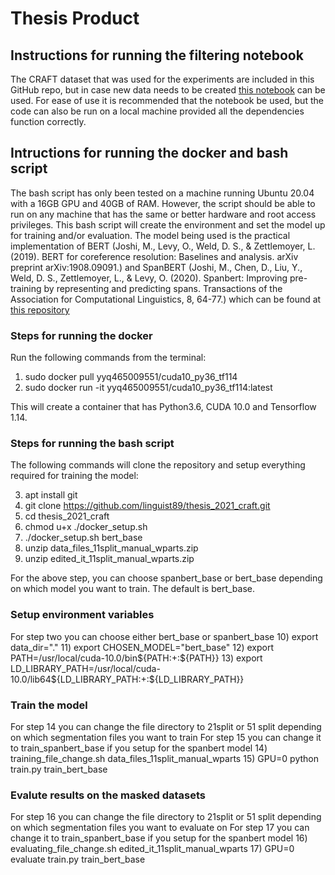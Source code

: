 # Thesis Product
## Instructions for running the filtering notebook
The CRAFT dataset that was used for the experiments are included in this GitHub repo, but in case new data needs to be created [this notebook](https://colab.research.google.com/drive/1TS7PDjWK3bSDwUd3u7TGozFRR4YYGvCD?usp=sharing) can be used. For ease of use it is recommended that the notebook be used, but the code can also be run on a local machine provided all the dependencies function correctly.
## Intructions for running the docker and bash script
The bash script has only been tested on a machine running Ubuntu 20.04 with a 16GB GPU and 40GB of RAM. However, the script should be able to run on any machine that has the same or better hardware and root access privileges. This bash script will create the environment and set the model up for training and/or evaluation. The model being used is the practical implementation of BERT (Joshi, M., Levy, O., Weld, D. S., & Zettlemoyer, L. (2019). BERT for coreference resolution: Baselines and analysis. arXiv preprint arXiv:1908.09091.) and SpanBERT (Joshi, M., Chen, D., Liu, Y., Weld, D. S., Zettlemoyer, L., & Levy, O. (2020). Spanbert: Improving pre-training by representing and predicting spans. Transactions of the Association for Computational Linguistics, 8, 64-77.) which can be found at [this repository](https://github.com/mandarjoshi90/coref.git) 

### Steps for running the docker
Run the following commands from the terminal:

1) sudo docker pull yyq465009551/cuda10_py36_tf114
2) sudo docker run -it yyq465009551/cuda10_py36_tf114:latest

This will create a container that has Python3.6, CUDA 10.0 and Tensorflow 1.14.

### Steps for running the bash script
The following commands will clone the repository and setup everything required for training the model:

3) apt install git
4) git clone https://github.com/linguist89/thesis_2021_craft.git
5) cd thesis_2021_craft
6) chmod u+x ./docker_setup.sh
7) ./docker_setup.sh bert_base
8) unzip data_files_11split_manual_wparts.zip
9) unzip edited_it_11split_manual_wparts.zip

For the above step, you can choose spanbert_base or bert_base depending on which model you want to train. The default is bert_base.

### Setup environment variables
For step two you can choose either bert_base or spanbert_base
10) export data_dir="."
11) export CHOSEN_MODEL="bert_base"
12) export PATH=/usr/local/cuda-10.0/bin${PATH:+:${PATH}}
13) export LD_LIBRARY_PATH=/usr/local/cuda-10.0/lib64${LD_LIBRARY_PATH:+:${LD_LIBRARY_PATH}}

### Train the model
For step 14 you can change the file directory to 21split or 51 split depending on which segmentation files you want to train 
For step 15 you can change it to train_spanbert_base if you setup for the spanbert model
14) training_file_change.sh data_files_11split_manual_wparts
15) GPU=0 python train.py train_bert_base

### Evalute results on the masked datasets
For step 16 you can change the file directory to 21split or 51 split depending on which segmentation files you want to evaluate on
For step 17 you can change it to train_spanbert_base if you setup for the spanbert model
16) evaluating_file_change.sh edited_it_11split_manual_wparts
17) GPU=0 evaluate train.py train_bert_base
